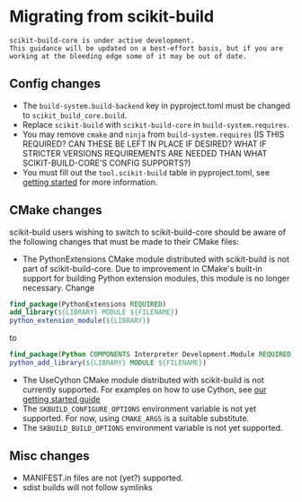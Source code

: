 # Migrating from scikit-build

```{warning}
scikit-build-core is under active development.
This guidance will be updated on a best-effort basis, but if you are working at the bleeding edge some of it may be out of date.
```

## Config changes

- The `build-system.build-backend` key in pyproject.toml must be changed to
  `scikit_build_core.build`.
- Replace `scikit-build` with `scikit-build-core` in `build-system.requires`.
- You may remove `cmake` and `ninja` from `build-system.requires` (IS THIS
  REQUIRED? CAN THESE BE LEFT IN PLACE IF DESIRED? WHAT IF STRICTER VERSIONS
  REQUIREMENTS ARE NEEDED THAN WHAT SCIKIT-BUILD-CORE'S CONFIG SUPPORTS?)
- You must fill out the `tool.scikit-build` table in pyproject.toml, see
  [getting started](./getting_started.md) for more information.

## CMake changes

scikit-build users wishing to switch to scikit-build-core should be aware of the
following changes that must be made to their CMake files:

- The PythonExtensions CMake module distributed with scikit-build is not part of
  scikit-build-core. Due to improvement in CMake's built-in support for building
  Python extension modules, this module is no longer necessary. Change

```cmake
find_package(PythonExtensions REQUIRED)
add_library(${LIBRARY} MODULE ${FILENAME})
python_extension_module(${LIBRARY})
```

to

```cmake
find_package(Python COMPONENTS Interpreter Development.Module REQUIRED)
python_add_library(${LIBRARY} MODULE ${FILENAME})
```

- The UseCython CMake module distributed with scikit-build is not currently
  supported. For examples on how to use Cython, see
  [our getting started guide](./getting_started.md)
- The `SKBUILD_CONFIGURE_OPTIONS` environment variable is not yet supported. For
  now, using `CMAKE_ARGS` is a suitable substitute.
- The `SKBUILD_BUILD_OPTIONS` environment variable is not yet supported.

## Misc changes

- MANIFEST.in files are not (yet?) supported.
- sdist builds will not follow symlinks
